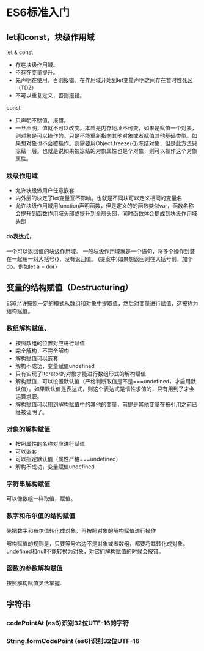 # ES6标准入门
## let和const，块级作用域

let & const
- 存在块级作用域。
- 不存在变量提升。
- 先声明在使用，否则报错。在作用域开始到let变量声明之间存在暂时性死区（TDZ）
- 不可以重复定义，否则报错。

const
- 只声明不赋值，报错。
- 一旦声明，值就不可以改变。本质是内存地址不可变，如果是赋值一个对象，则对象是可以操作的。只是不能重新指向其他对象或者赋值其他基础类型。如果想对象也不会被操作。则需要用Object.freeze({})冻结对象，但是此方法只冻结一层。也就是说如果被冻结的对象属性也是个对象，则可以操作这个对象属性。

### 块级作用域
- 允许块级做用户任意嵌套
- 内外层的块定了let变量互不影响。也就是不同块可以定义相同的变量名
- 允许块级作用域用function声明函数，但是定义的的函数类似var，函数名称会提升到函数作用域头部或提升到全局头部，同时函数体会提成到块级作用域头部
#### do表达式，

一个可以返回值的块级作用域。
一般块级作用域就是一个语句，将多个操作封装在一起用一对大括号{}，没有返回值。
(提案中)如果想返回则在大括号前，加个do。例如let a = do{}

## 变量的结构赋值（Destructuring）

ES6允许按照一定的模式从数组和对象中提取值，然后对变量进行赋值，这被称为结构赋值。
### 数组解构赋值、
- 按照数组的位置对应进行赋值
- 完全解构，不完全解构
- 解构赋值可以嵌套
- 解构不成功，变量赋值undefined
- 只有实现了Iterator的对象才能进行数组形式的解构赋值
- 解构赋值，可以设置默认值（严格判断取值是不是===undefined，才启用默认值）。如果默认值是表达式，则这个表达式是惰性求值的，只有用到了才会运算求职。
- 解构赋值可以用到解构赋值中的其他的变量，前提是其他变量在被引用之前已经被证明了。
### 对象的解构赋值
- 按照属性的名称对应进行赋值
- 可以嵌套
- 可以指定默认值（属性严格===undefined）
- 解构不成功，变量赋值undefined
### 字符串解构赋值

可以像数组一样取值，赋值。

### 数字和布尔值的结构赋值

先把数字和布尔值转化成对象，再按照对象的解构赋值进行操作

解构赋值的规则是，只要等号右边不是对象或者数组，都要将其转化成对象。
undefined和null不能转换为对象，对它们解构赋值的时候会报错。
### 函数的参数解构赋值
按照解构赋值灵活掌握.

## 字符串
### codePointAt (es6)识别32位UTF-16的字符
### String.formCodePoint (es6)识别32位UTF-16

